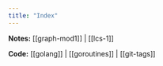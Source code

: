 ```yaml
---
title: "Index"
---
```

**Notes:** [[graph-mod1]] | [[lcs-1]]

**Code:** [[golang]] | [[goroutines]] | [[git-tags]]
